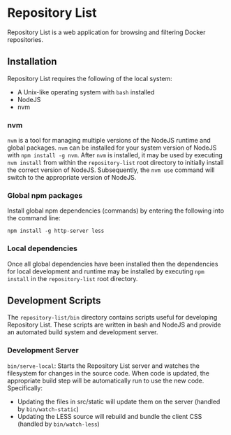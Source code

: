 Repository List
===============

Repository List is a web application for browsing and filtering Docker
repositories.

Installation
------------

Repository List requires the following of the local system:

- A Unix-like operating system with `bash` installed
- NodeJS
- nvm

### nvm

`nvm` is a tool for managing multiple versions of the NodeJS runtime and global
packages. `nvm` can be installed for your system version of NodeJS with `npm
install -g nvm`. After `nvm` is installed, it may be used by executing `nvm
install` from within the `repository-list` root directory to initially install
the correct version of NodeJS. Subsequently, the `nvm use` command will switch
to the appropriate version of NodeJS.

### Global npm packages

Install global npm dependencies (commands) by entering the following into the
command line:

    npm install -g http-server less

### Local dependencies

Once all global dependencies have been installed then the dependencies for
local development and runtime may be installed by executing `npm install` in
the `repository-list` root directory.

Development Scripts
-------------------

The `repository-list/bin` directory contains scripts useful for developing
Repository List. These scripts are written in bash and NodeJS and provide an
automated build system and development server.

### Development Server

`bin/serve-local`: Starts the Repository List server and watches the filesystem
for changes in the source code. When code is updated, the appropriate build
step will be automatically run to use the new code. Specifically:

- Updating the files in src/static will update them on the server (handled by
  `bin/watch-static`)
- Updating the LESS source will rebuild and bundle the client CSS
  (handled by `bin/watch-less`)

